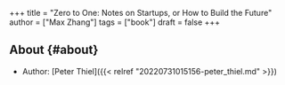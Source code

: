 +++
title = "Zero to One: Notes on Startups, or How to Build the Future"
author = ["Max Zhang"]
tags = ["book"]
draft = false
+++

## About {#about}

-   Author: [Peter Thiel]({{< relref "20220731015156-peter_thiel.md" >}})
